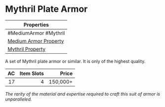 # Mythril Plate Armor

| Properties                                                                  |
| --------------------------------------------------------------------------- |
| #MediumArmor #Mythril                                                       |
| [Medium Armor Property](../Armor%20Properties/Medium%20Armor%20Property.md) |
| [Mythril Property](../../../Material%20Properties/Mythril%20Property.md)    |

A set of Mythril plate armor or similar. It is only of the highest quality.

|  AC | Item Slots |    Price |
| --: | ---------: | -------: |
|  17 |          4 | 150,000+ |

*The rarity of the material and expertise required to craft this suit of armor is unparalleled.*
